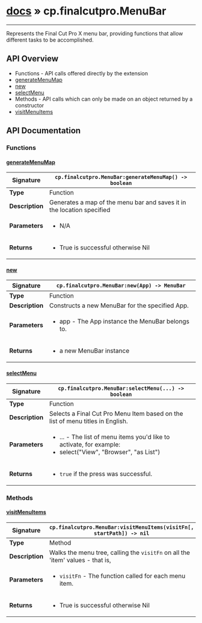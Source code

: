 # [docs](index.md) » cp.finalcutpro.MenuBar
---

Represents the Final Cut Pro X menu bar, providing functions that allow different tasks to be accomplished.

## API Overview
* Functions - API calls offered directly by the extension
 * [generateMenuMap](#generatemenumap)
 * [new](#new)
 * [selectMenu](#selectmenu)
* Methods - API calls which can only be made on an object returned by a constructor
 * [visitMenuItems](#visitmenuitems)

## API Documentation

### Functions

#### [generateMenuMap](#generatemenumap)
| <span style="text-align: left;">**Signature**</span> | <span style="text-align: left;">`cp.finalcutpro.MenuBar:generateMenuMap() -> boolean` </span>                                                |
| -----------------------------------------------------|---------------------------------------------------------------------------------------------------------|
| **Type**                                             | Function                                                                                         |
| **Description**                                      | Generates a map of the menu bar and saves it in the location specified                                                                                         |
| **Parameters**                                       | <ul><li>N/A</li></ul> |
| **Returns**                                          | <ul><li>True is successful otherwise Nil</li></ul>          |

#### [new](#new)
| <span style="text-align: left;">**Signature**</span> | <span style="text-align: left;">`cp.finalcutpro.MenuBar:new(App) -> MenuBar` </span>                                                |
| -----------------------------------------------------|---------------------------------------------------------------------------------------------------------|
| **Type**                                             | Function                                                                                         |
| **Description**                                      | Constructs a new MenuBar for the specified App.                                                                                         |
| **Parameters**                                       | <ul><li>app - The App instance the MenuBar belongs to.</li></ul> |
| **Returns**                                          | <ul><li>a new MenuBar instance</li></ul>          |

#### [selectMenu](#selectmenu)
| <span style="text-align: left;">**Signature**</span> | <span style="text-align: left;">`cp.finalcutpro.MenuBar:selectMenu(...) -> boolean` </span>                                                |
| -----------------------------------------------------|---------------------------------------------------------------------------------------------------------|
| **Type**                                             | Function                                                                                         |
| **Description**                                      | Selects a Final Cut Pro Menu Item based on the list of menu titles in English.                                                                                         |
| **Parameters**                                       | <ul><li>... - The list of menu items you'd like to activate, for example:</li><li>           select("View", "Browser", "as List")</li></ul> |
| **Returns**                                          | <ul><li>`true` if the press was successful.</li></ul>          |

### Methods

#### [visitMenuItems](#visitmenuitems)
| <span style="text-align: left;">**Signature**</span> | <span style="text-align: left;">`cp.finalcutpro.MenuBar:visitMenuItems(visitFn[, startPath]) -> nil` </span>                                                |
| -----------------------------------------------------|---------------------------------------------------------------------------------------------------------|
| **Type**                                             | Method                                                                                         |
| **Description**                                      | Walks the menu tree, calling the `visitFn` on all the 'item' values - that is,                                                                                         |
| **Parameters**                                       | <ul><li>`visitFn`	- The function called for each menu item.</li></ul> |
| **Returns**                                          | <ul><li>True is successful otherwise Nil</li></ul>          |

